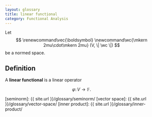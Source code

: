 ```yaml
---
layout: glossary
title: linear functional
category: Functional Analysis
---
```


Let $$ \renewcommand\vec{\boldsymbol} \newcommand\wc{\mkern 2mu\cdot\mkern 2mu} (V, \| \wc \|) $$ be a normed space.

## Definition
A **linear functional** is a linear operator

$$ \varphi \colon V \longrightarrow \mathbb{F}. $$

[seminorm]: {{ site.url }}/glossary/seminorm/
[vector space]: {{ site.url }}/glossary/vector-space/
[inner product]: {{ site.url }}/glossary/inner-product/